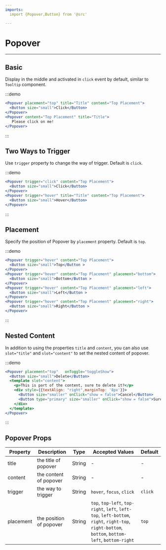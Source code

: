 ```yaml
---
imports:
  import {Popover,Button} from '@src'

---
```

# Popover

----

## Basic

Display in the middle and activated in `click` event by default, similar to `Tooltip` component.

:::demo
```jsx
<Popover placement="top" title="Title" content="Top Placement">
  <Button size="small">Click</Button>
</Popover>
<Popover content="Top Placement" title="Title">
   Please click on me!
</Popover>
```
:::

## Two Ways to Trigger

Use `trigger` property to change the way of trigger. Default is `click`.

:::demo
```jsx
<Popover trigger="click" content="Top Placement">
  <Button size="small">Click</Button>
</Popover>
<Popover trigger="hover" title="Title" content="Top Placement">
  <Button size="small">Hover</Button>
</Popover>
```
:::

## Placement

Specify the position of Popover by `placement` property. Default is `top`.

:::demo
```jsx
<Popover trigger="hover" content="Top Placement">
  <Button size="small">Top</Button >
</Popover>
<Popover trigger="hover" content="Top Placement" placement="bottom">
  <Button size="small">Bottom</Button >
</Popover>
<Popover trigger="hover" content="Top Placement" placement="left">
  <Button size="small">Left</Button >
</Popover>
<Popover trigger="hover" content="Top Placement" placement="right">
  <Button size="small">Right</Button >
</Popover>
```
:::

## Nested Content

In addition to using the properties `title` and `content`, you can also use `slot="title"` and `slot="content"` to set the nested content of popover.

:::demo
```jsx
<Popover placement="top"   onToggle="toggleShow">
  <Button size="small">Delete</Button>
  <template slot="content">
    <p>This is part of the content, sure to delete it?</p>
    <div style={{textAlign: "right",marginTop: '8px'}}>
      <Button size="smaller" onClick="show = false">Cancel</Button>
      <Button type="primary" size="smaller" onClick="show = false">Sure</Button>
    </div>
  </template>
</Popover>
```
:::

## Popover Props

| Property      | Description          | Type      | Accepted Values                           | Default  |
|---------- |-------------- |---------- |--------------------------------  |-------- |
| title | the title of popover | String | - | - |
| content | the content of popover | String | - | - |
| trigger | the way to trigger | String | `hover`, `focus`, `click` | `click` |
| placement | the position of popover | String | `top`, `top-left`, `top-right`, `left`, `left-top`, `left-bottom`, `right`, `right-top`, `right-bottom`, `bottom`, `bottom-left`, `bottom-right` | `top` |


